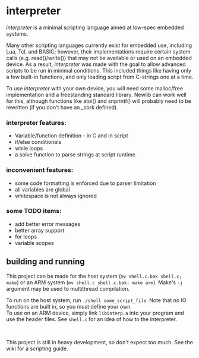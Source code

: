 # interpreter

*interpreter* is a minimal scripting language aimed at low-spec embedded systems. 

Many other scripting languages currently exist for embedded use, including Lua, Tcl, and BASIC; however, their implementations require certain system calls (e.g. read()/write()) that may not be available or used on an embedded device. As a result, *interpreter* was made with the goal to allow advanced scripts to be run in minimal conditions. This included things like having only a few built-in functions, and only loading script from C-strings one at a time.  
  
To use *interpreter* with your own device, you will need some malloc/free implementation and a freestanding standard library. Newlib can work well for this, although functions like atoi() and snprintf() will probably need to be rewritten (if you don't have an \_sbrk defined).  
  
### interpreter features:  
* Variable/function definition - in C and in script
* if/else conditionals
* while loops
* a solve function to parse strings at script runtime

### inconvenient features:  
* some code formatting is enforced due to parser limitation
* all variables are global
* whitespace is not always ignored

### some TODO items:  
* add better error messages
* better array support
* for loops
* variable scopes

## building and running

This project can be made for the host system (```mv shell.c.bak shell.c; make```) or an ARM system (```mv shell.c shell.c.bak; make arm```). Make's ```-j``` argument may be used to multithread compilation.  
  
To run on the host system, run ```./shell some_script_file```. Note that no IO functions are built in, so you must define your own.  
To use on an ARM device, simply link ```libinterp.a``` into your program and use the header files. See ```shell.c``` for an idea of how to the interpreter.  

&nbsp;  

This project is still in heavy development, so don't expect too much. See the wiki for a scripting guide.
